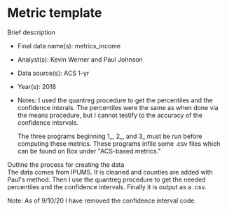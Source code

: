 # Metric template

Brief description

* Final data name(s): metrics_income
* Analyst(s): Kevin Werner and Paul Johnson
* Data source(s): ACS 1-yr
* Year(s): 2018
* Notes:
    I used the quantreg procedure to get the percentiles and the confidence interals.
	The percentiles were the same as when done via the means procedure, but I cannot
	testify to the accuracy of the confidence intervals.
	
	The three programs beginning 1_, 2_, and 3_ must be run before computing these metrics.
	These programs infile some .csv files which can be found on Box under "ACS-based metrics." 

Outline the process for creating the data    
	The data comes from IPUMS. It is cleaned and counties are added with Paul's method.
	Then I use the quantreg procedure to get the needed percentiles and the confidence
	intervals. Finally it is output as a .csv.

Note: As of 9/10/20 I have removed the confidence interval code. 

<Repeat above information for additional metrics>
